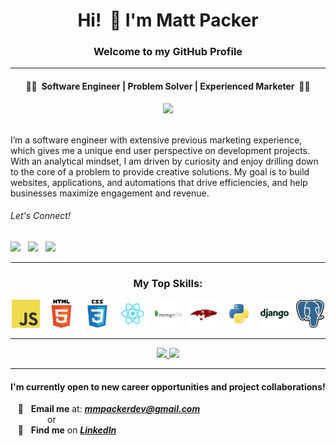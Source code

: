 <h1 align='center'>Hi!&nbsp&nbsp👋 I'm Matt Packer</h1>
<h3 align='center'>Welcome to my GitHub Profile</h3>
<hr/>

<h4 align='center'>🧑‍💻&nbsp&nbspSoftware Engineer | Problem Solver | Experienced Marketer&nbsp&nbsp🧑‍💻</h4>

<div align='center'>
  <img src='https://www.aalpha.net/wp-content/uploads/2020/12/full-stack-development.gif'>
</div><br>

<p>I’m a software engineer with extensive previous marketing experience, which gives me a unique end user perspective on development projects. With an analytical mindset, I am driven by curiosity and enjoy drilling down to the core of a problem to provide creative solutions. My goal is to build websites, applications, and automations that drive efficiencies, and help businesses maximize engagement and revenue.</p>

<h6>Let's Connect!</h6>
<div>
  <a href='https://www.linkedin.com/in/mmpacker/'><img src='https://img.shields.io/badge/-LinkedIn-0077B5?style=flat-square&logo=LinkedIn&logoColor=white'/></a>&nbsp&nbsp
  <a href='https://github.com/mmpacker'><img src='https://img.shields.io/github/followers/mmpacker?color=black&label=GitHub&logo=GitHub&logoColor=white&style=flat-square'/></a>&nbsp&nbsp
  <a href='mailto: mmpackerdev@gmail.com'><img src='https://img.shields.io/badge/-Gmail-D14836?style=flat-square&logo=Gmail&logoColor=white'/></a>
</div>

<hr/>

<h3 align='center'>My Top Skills:</h3>
<div align='center'>
  <img width=45 src='https://raw.githubusercontent.com/github/explore/80688e429a7d4ef2fca1e82350fe8e3517d3494d/topics/javascript/javascript.png'/>&nbsp&nbsp
  <img width=45 src='https://raw.githubusercontent.com/github/explore/80688e429a7d4ef2fca1e82350fe8e3517d3494d/topics/html/html.png'/>&nbsp&nbsp
  <img width=45 src='https://raw.githubusercontent.com/github/explore/80688e429a7d4ef2fca1e82350fe8e3517d3494d/topics/css/css.png'/>&nbsp&nbsp
  <img width=45 src='https://raw.githubusercontent.com/github/explore/80688e429a7d4ef2fca1e82350fe8e3517d3494d/topics/react/react.png'/>&nbsp&nbsp
  <img width=45 src='https://raw.githubusercontent.com/github/explore/80688e429a7d4ef2fca1e82350fe8e3517d3494d/topics/mongodb/mongodb.png'/>&nbsp&nbsp
  <img width=45 src='https://raw.githubusercontent.com/github/explore/80688e429a7d4ef2fca1e82350fe8e3517d3494d/topics/mongoose/mongoose.png'/>&nbsp&nbsp
  <img width=45 src='https://raw.githubusercontent.com/github/explore/80688e429a7d4ef2fca1e82350fe8e3517d3494d/topics/python/python.png'/>&nbsp&nbsp
  <img width=45 src='https://raw.githubusercontent.com/github/explore/80688e429a7d4ef2fca1e82350fe8e3517d3494d/topics/django/django.png'/>&nbsp&nbsp
  <img width=45 src='https://raw.githubusercontent.com/github/explore/80688e429a7d4ef2fca1e82350fe8e3517d3494d/topics/postgresql/postgresql.png'/>
</div>

<hr/>

<div align='center'>
  <a href="https://github.com/mmpacker/github-readme-stats">
    <img height=175 src="https://github-readme-stats.vercel.app/api?username=mmpacker&theme=dark&show_icons=true" />
  </a>
  <a href="https://github.com/mmpacker/github-readme-stats">
    <img height=175 src="https://github-readme-stats.vercel.app/api/top-langs/?username=mmpacker&theme=dark" />
  </a>
</div>

<hr/>

<h4>I'm currently open to new career opportunities and project collaborations!</h4>
<div>
  <span>&nbsp&nbsp&nbsp📧&nbsp&nbsp&nbsp<strong>Email me</strong> at: <strong><em><a href='mailto: mmpackerdev@gmail.com'>mmpackerdev@gmail.com</a></em></strong></span><br>
  <span>&nbsp&nbsp&nbsp&nbsp&nbsp&nbsp&nbsp&nbsp&nbsp&nbsp&nbsp&nbsp&nbsp&nbsp&nbspor</span><br>
  <span>&nbsp&nbsp&nbsp🔗&nbsp&nbsp&nbsp<strong>Find me</strong> on <strong><em><a href='https://www.linkedin.com/in/mmpacker/'>LinkedIn</a></em></strong></span>
</div>
